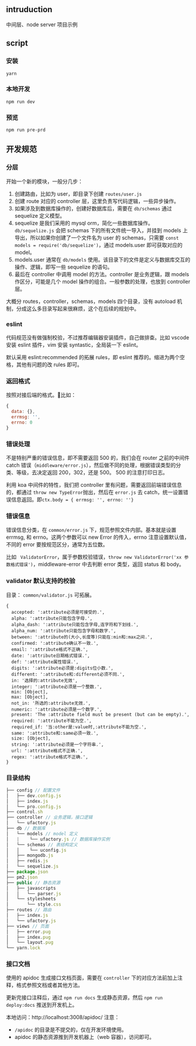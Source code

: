 ## intruduction
中间层、node server 项目示例

## script

### 安装
```
yarn
```
### 本地开发
```
npm run dev

```

### 预览
```
npm run pre-prd
```

## 开发规范
### 分层
开始一个新的模块，一般分几步：
1. 创建路由，比如为 user，即目录下创建 `routes/user.js`
2. 创建 route 对应的 controller 层，这里负责写代码逻辑，一些异步操作。
3. 如果涉及到数据库操作的，创建好数据库后，需要在 `db/schemas` 通过 sequelize 定义模型。
4. sequelize 是我们采用的 mysql orm，简化一些数据库操作。`db/sequelize.js` 会把 schemas 下的所有文件统一导入，并挂到 models 上导出，所以如果你创建了一个文件名为 user 的 schemas，只需要 `const models = require('db/sequelize')`，通过 models.user 即可获取对应的 model。
5. models.user 通常在 `db/models` 使用。该目录下的文件是定义与数据库交互的操作、逻辑，即写一些 sequelize 的语句。
6. 最后在 controller 中调用 model 的方法。controller 是业务逻辑，跟 models 作区分，可能是几个 model 操作的组合。一般参数的处理，也放到 controller 层。

大概分 routes，controller，schemas，models 四个目录，没有 autoload 机制，分成这么多目录写起来很麻烦，这个在后续的规划中。

### eslint

代码规范没有做强制校验，不过推荐编辑器安装插件，自己做排查。比如 vscode 安装 eslint 插件，vim 安装 syntastic，全局装一下 eslint。

默认采用 eslint:recommended 的拓展 rules，即 eslint 推荐的。缩进为两个空格，其他有问题的改 rules 即可。

### 返回格式
按照对接后端的格式。比如：
```js
{
  data: {},
  errmsg: '',
  errno: 0
}
```
### 错误处理

不是特别严重的错误信息，即不需要返回 500 的，我们会在 router 之前的中间件 catch 错误（`middleware/error.js`），然后做不同的处理，根据错误类型的分类、等级，去决定返回 200，302，还是 500。 500 的注意打印日志。

利用 koa 中间件的特性，我们把 controller 里有问题，需要返回前端错误信息的，都通过 `throw new TypeError`抛出，然后在 `error.js` 去 catch，统一设置错误信息返回。即`ctx.body = { errmsg: '', errno: ''}`

### 错误信息

错误信息分类，在 `common/error.js` 下，规范参照文件内部。基本就是设置 errmsg, 和 errno。这两个参数可以 new Error 的传入，errno 注意设置默认值，不同的 error 要按规范区分，通常为五位数。

比如 ` ValidatorError`，属于参数校验错误，`throw new ValidatorError('xx 参数格式错误')`，middleware-error 中去判断 error 类型，返回 status 和 body。

### validator 默认支持的校验
目录： `common/validator.js` 可拓展。
```
{
  accepted: ':attribute必须是可接受的.',
  alpha: ':attribute只能包含字母.',
  alpha_dash: ':attribute只能包含字母,连字符和下划线.',
  alpha_num: ':attribute只能包含字母和数字.',
  between: ':attribute的(大小,长度等)只能在:min和:max之间.',
  confirmed: ':attribute确认不一致.',
  email: ':attribute格式不正确.',
  date: ':attribute日期格式错误.',
  def: ':attribute属性错误.',
  digits: ':attribute必须是:digits位小数.',
  different: ':attribute和:different必须不同.',
  in: '选择的:attribute无效',
  integer: ':attribute必须是一个整数.',
  min: [Object],
  max: [Object],
  not_in: '所选的:attribute无效.',
  numeric: ':attribute必须是一个数字.',
  present: 'The :attribute field must be present (but can be empty).',
  required: ':attribute不能为空.',
  required_if: '当:other是:value时,:attribute不能为空.',
  same: ':attribute和:same必须一致.',
  size: [Object],
  string: ':attribute必须是一个字符串.',
  url: ':attribute格式不正确.',
  regex: ':attribute格式不正确.',
}
```
### 目录结构
```js
├── config // 配置文件
│   ├── dev.config.js
│   ├── index.js
│   └── pro.config.js
├── control.sh
├── controller // 业务逻辑，接口逻辑
│   └── ufactory.js
├── db // 数据库
│   └── models // model 定义
│   |    └── ufactory.js // 数据库操作实例
│   └── schemas // 表结构定义
│   │    └── uconfig.js
│   ├── mongodb.js
│   ├── redis.js
│   └── sequelize.js
├── package.json
├── pm2.json
├── public // 静态资源
│   ├── javascripts
│   │   └── parser.js
│   └── stylesheets
│       └── style.css
├── routes // 路由
│   ├── index.js
│   └── ufactory.js
├── views // 页面
│   ├── error.pug
│   ├── index.pug
│   └── layout.pug
└── yarn.lock
```


### 接口文档
使用的 apidoc 生成接口文档页面，需要在 `controller` 下的对应方法前加上注释，格式参照文档或者其他方法。

更新完接口注释后，通过 `npm run docs` 生成静态资源，然后 `npm run deploy:docs` 推送到开发机上。

本地访问：http://localhost:3008/apidoc/
注意：
- `/apidoc` 的目录是不提交的，仅在开发环境使用。
- apidoc 的静态资源推到开发机器上（web 容器），访问即可。